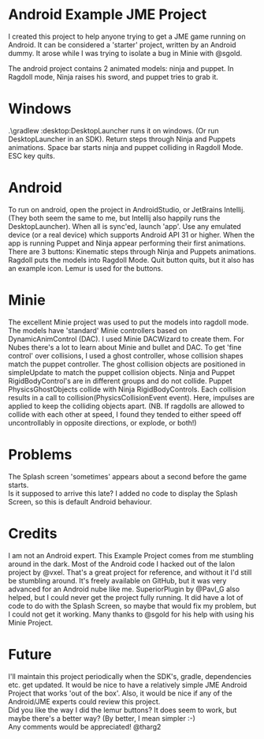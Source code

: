 # Android Example JME Project

I created this project to help anyone trying to get a JME game running on Android. 
It can be considered a 'starter' project, written by an Android dummy.
It arose while I was trying to isolate a bug in Minie with @sgold.

The android project contains 2 animated models: ninja and puppet.
In Ragdoll mode, Ninja raises his sword, and puppet tries to grab it.

# Windows
.\gradlew :desktop:DesktopLauncher runs it on windows.
(Or run DesktopLauncher in an SDK).
Return steps through Ninja and Puppets animations.
Space bar starts ninja and puppet colliding in Ragdoll Mode.
ESC key quits.

# Android
To run on android, open the project in AndroidStudio, or JetBrains Intellij. (They both seem the same to me, but Intellij also happily runs the DesktopLauncher). When all is sync'ed, launch 'app'.
Use any emulated device (or a real device) which supports Android API 31 or higher.
When the app is running Puppet and Ninja appear performing their first animations.
There are 3 buttons: 
Kinematic steps through Ninja and Puppets animations.
Ragdoll puts the models into Ragdoll Mode.
Quit button quits, but it also has an example icon.
Lemur is used for the buttons.

# Minie
The excellent Minie project was used to put the models into ragdoll mode.
The models have 'standard' Minie controllers based on DynamicAnimControl (DAC).
I used Minie DACWizard to create them. For Nubes there's a lot to learn about Minie and bullet and DAC.
To get 'fine control' over collisions, I used a ghost controller, whose collision shapes match the puppet controller.
The ghost collision objects are positioned in simpleUpdate to match the puppet collision objects.
Ninja and Puppet RigidBodyControl's are in different groups and do not collide.
Puppet PhysicsGhostObjects collide with Ninja RigidBodyControls.
Each collision results in a call to collision(PhysicsCollisionEvent event).
Here, impulses are applied to keep the colliding objects apart. (NB. If ragdolls are allowed to collide with each other at speed, I found they tended to either speed off uncontrollably in opposite directions, or explode, or both!)

# Problems
The Splash screen 'sometimes' appears about a second before the game starts.<br/>
Is it supposed to arrive this late? I added no code to display the Splash Screen, so this is default Android behaviour.

# Credits
I am not an Android expert. This Example Project comes from me stumbling around 
in the dark. Most of the Android code I hacked out of the Ialon project by @vxel.
That's a great project for reference, and without it I'd still be stumbling around. It's freely available on GitHub, but it was very advanced for an Android nube like me.
SuperiorPlugin by @Pavl_G also helped, but I could never get the project fully running. It did have a lot of code to do with the Splash Screen, so maybe that would fix my problem, but I could not get it working. Many thanks to @sgold for his help with using his Minie Project.

# Future
I'll maintain this project periodically when the SDK's, gradle, dependencies etc. get updated. It would be nice to have a relatively simple JME Android Project that works 'out of the box'.
Also, it would be nice if any of the Android/JME experts could review this project.<br/>
Did you like the way I did the lemur buttons?
It does seem to work, but maybe there's a better way? (By better, I mean simpler :-) <br/>
Any comments would be appreciated!
@tharg2


